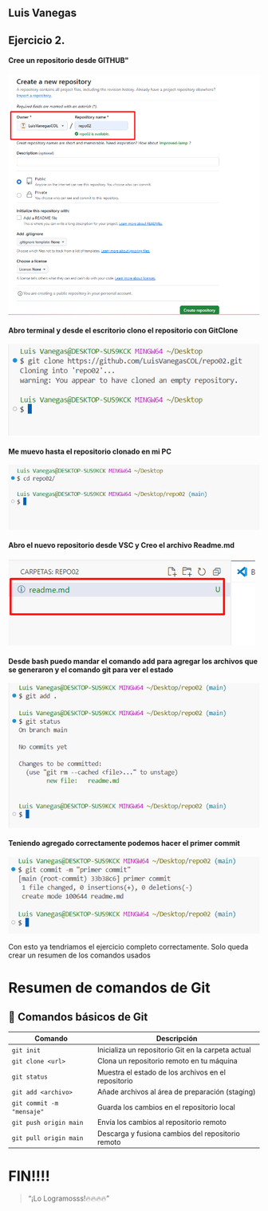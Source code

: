 ##  **Luis Vanegas**

##  Ejercicio 2.

#### Cree un repositorio desde GITHUB"

![Imagen no existe](./img/1.png)

#### Abro terminal y desde el escritorio clono el repositorio con GitClone

![Imagen no existe](./img/2.png)

#### Me muevo hasta el repositorio clonado en mi PC

![Imagen no existe](./img/3.png)

#### Abro el nuevo repositorio desde VSC y Creo el archivo Readme.md

![Imagen no existe](./img/4.png)

#### Desde bash puedo mandar el comando add para agregar los archivos que se generaron y el comando git para ver el estado 

![Imagen no existe](./img/5.png)

#### Teniendo agregado correctamente podemos hacer el primer commit

![Imagen no existe](./img/6.png)

Con esto ya tendriamos el ejercicio completo correctamente.   Solo queda crear un resumen de los comandos usados 

# Resumen de comandos de Git

## 📌 Comandos básicos de Git

| Comando | Descripción |
|---------|------------|
| `git init` | Inicializa un repositorio Git en la carpeta actual |
| `git clone <url>` | Clona un repositorio remoto en tu máquina |
| `git status` | Muestra el estado de los archivos en el repositorio |
| `git add <archivo>` | Añade archivos al área de preparación (staging) |
| `git commit -m "mensaje"` | Guarda los cambios en el repositorio local |
| `git push origin main` | Envía los cambios al repositorio remoto |
| `git pull origin main` | Descarga y fusiona cambios del repositorio remoto |

# FIN!!!!

>“¡Lo Logramosss!🔥🔥🔥🔥”